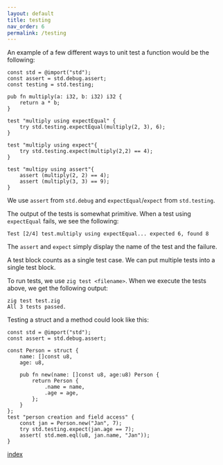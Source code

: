 ```yaml
---
layout: default
title: testing
nav_order: 6
permalink: /testing
---
```


An example of a few different ways to unit test a function would be the following:

```zig
const std = @import("std");
const assert = std.debug.assert;
const testing = std.testing;

pub fn multiply(a: i32, b: i32) i32 {
    return a * b;
}

test "multiply using expectEqual" {
    try std.testing.expectEqual(multiply(2, 3), 6);
}

test "multiply using expect"{
    try std.testing.expect(multiply(2,2) == 4);
}

test "multipy using assert"{
    assert (multiply(2, 2) == 4);
    assert (multiply(3, 3) == 9);
}
```

We use `assert` from `std.debug` and `expectEqual`/`expect` from `std.testing`. 

The output of the tests is somewhat primitive. When a test using `expectEqual` fails, we see the following:

```
Test [2/4] test.multiply using expectEqual... expected 6, found 8
```

The `assert` and `expect` simply display the name of the test and the failure. 

A test block counts as a single test case. We can put multiple tests into a single test block.

To run tests, we use `zig test <filename>`. When we execute the tests above, we get the following output:
```
zig test test.zig
All 3 tests passed.
```

Testing a struct and a method could look like this:

```zig
const std = @import("std");
const assert = std.debug.assert;

const Person = struct {
    name: []const u8,
    age: u8,

    pub fn new(name: []const u8, age:u8) Person {
        return Person {
            .name = name,
            .age = age,
        };
    }
};
test "person creation and field access" {
    const jan = Person.new("Jan", 7);
    try std.testing.expect(jan.age == 7);
    assert( std.mem.eql(u8, jan.name, "Jan"));
}
```


[index](index.md)